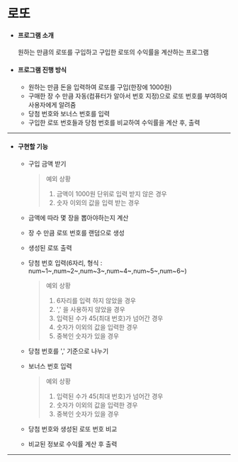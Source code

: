 # 로또

* #### 프로그램 소개

  원하는 만큼의 로또를 구입하고 구입한 로또의 수익률을 계산하는 프로그램

  

* #### 프로그램 진행 방식

  * 원하는 만큼 돈을 입력하여 로또를 구입(한장에 1000원)
  * 구매한 장 수 만큼 자동(컴퓨터가 알아서 번호 지정)으로 로또 번호를 부여하여 사용자에게 알려줌
  * 당첨 번호와 보너스 번호를 입력
  * 구입한 로또 번호들과 당첨 번호를 비교하여 수익률을 계산 후, 출력

---

* #### 구현할 기능

  * 구입 금액 받기

    >예외 상황
    >
    >1. 금액이 1000원 단위로 입력 받지 않은 경우
    >2. 숫자 이외의 값을 입력 받는 경우

  * 금액에 따라 몇 장을 뽑아야하는지 계산

  * 장 수 만큼 로또 번호를 랜덤으로 생성

  * 생성된 로또 출력

  * 당첨 번호 입력(6자리, 형식 : num~1~,num~2~,num~3~,num~4~,num~5~,num~6~)

    > 예외 상황
    >
    > 1. 6자리를 입력 하지 않았을 경우
    > 2. ',' 을 사용하지 않았을 경우
    > 3. 입력된 수가 45(최대 번호)가 넘어간 경우
    > 4. 숫자가 이외의 값을 입력한 경우
    > 5. 중복인 숫자가 있을 경우

  * 당첨 번호를 ',' 기준으로 나누기

  * 보너스 번호 입력

    > 예외 상황
    >
    > 1. 입력된 수가 45(최대 번호)가 넘어간 경우
    > 2. 숫자가 이외의 값을 입력한 경우
    > 3. 중복인 숫자가 있을 경우

  * 당첨 번호와 생성된 로또 번호 비교

  * 비교된 정보로 수익률 계산 후 출력

---

